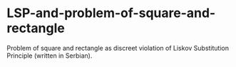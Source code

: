 # LSP-and-problem-of-square-and-rectangle
Problem of square and rectangle as discreet violation of Liskov Substitution Principle (written in Serbian).
